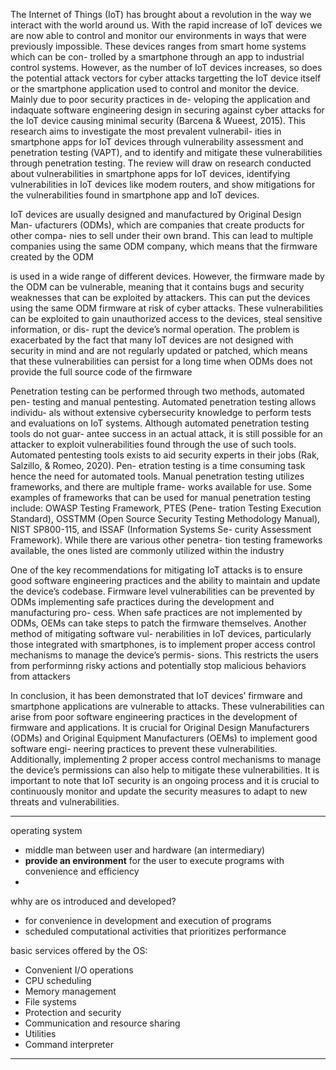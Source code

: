 The Internet of Things (IoT) has brought about a revolution in the way we
interact with the world around us. With the rapid increase of IoT devices we are
now able to control and monitor our environments in ways that were previously
impossible. These devices ranges from smart home systems which can be con-
trolled by a smartphone through an app to industrial control systems. However,
as the number of IoT devices increases, so does the potential attack vectors for
cyber attacks targetting the IoT device itself or the smartphone application used
to control and monitor the device. Mainly due to poor security practices in de-
veloping the application and indaquate software engineering design in securing
against cyber attacks for the IoT device causing minimal security (Barcena &
Wueest, 2015). This research aims to investigate the most prevalent vulnerabil-
ities in smartphone apps for IoT devices through vulnerability assessment and
penetration testing (VAPT), and to identify and mitigate these vulnerabilities
through penetration testing. The review will draw on research conducted about
vulnerabilities in smartphone apps for IoT devices, identifying vulnerabilities
in IoT devices like modem routers, and show mitigations for the vulnerabilities
found in smartphone app and IoT devices.

IoT devices are usually designed and manufactured by Original Design Man-
ufacturers (ODMs), which are companies that create products for other compa-
nies to sell under their own brand. This can lead to multiple companies using
the same ODM company, which means that the firmware created by the ODM

is used in a wide range of different devices. However, the firmware made by the
ODM can be vulnerable, meaning that it contains bugs and security weaknesses
that can be exploited by attackers. This can put the devices using the same
ODM firmware at risk of cyber attacks. These vulnerabilities can be exploited
to gain unauthorized access to the devices, steal sensitive information, or dis-
rupt the device’s normal operation. The problem is exacerbated by the fact that
many IoT devices are not designed with security in mind and are not regularly
updated or patched, which means that these vulnerabilities can persist for a
long time when ODMs does not provide the full source code of the firmware

Penetration testing can be performed through two methods, automated pen-
testing and manual pentesting. Automated penetration testing allows individu-
als without extensive cybersecurity knowledge to perform tests and evaluations
on IoT systems. Although automated penetration testing tools do not guar-
antee success in an actual attack, it is still possible for an attacker to exploit
vulnerabilities found through the use of such tools. Automated pentesting tools
exists to aid security experts in their jobs (Rak, Salzillo, & Romeo, 2020). Pen-
etration testing is a time consuming task hence the need for automated tools.
Manual penetration testing utilizes frameworks, and there are multiple frame-
works available for use. Some examples of frameworks that can be used for
manual penetration testing include: OWASP Testing Framework, PTES (Pene-
tration Testing Execution Standard), OSSTMM (Open Source Security Testing
Methodology Manual), NIST SP800-115, and ISSAF (Information Systems Se-
curity Assessment Framework). While there are various other penetra-
tion testing frameworks available, the ones listed are commonly utilized within
the industry

One of the key recommendations for mitigating IoT attacks is to ensure
good software engineering practices and the ability to maintain and update the
device’s codebase. Firmware level vulnerabilities can be prevented by ODMs
implementing safe practices during the development and manufacturing pro-
cess. When safe practices are not implemented by ODMs, OEMs can take steps
to patch the firmware themselves. Another method of mitigating software vul-
nerabilities in IoT devices, particularly those integrated with smartphones, is
to implement proper access control mechanisms to manage the device’s permis-
sions. This restricts the users from performinng risky actions and potentially
stop malicious behaviors from attackers

In conclusion, it has been demonstrated that IoT devices’ firmware and
smartphone applications are vulnerable to attacks. These vulnerabilities can
arise from poor software engineering practices in the development of firmware
and applications. It is crucial for Original Design Manufacturers (ODMs) and
Original Equipment Manufacturers (OEMs) to implement good software engi-
neering practices to prevent these vulnerabilities. Additionally, implementing
2
proper access control mechanisms to manage the device’s permissions can also
help to mitigate these vulnerabilities. It is important to note that IoT security
is an ongoing process and it is crucial to continuously monitor and update the
security measures to adapt to new threats and vulnerabilities.

---

operating system
- middle man between user and hardware (an intermediary)
- **provide an environment** for the user to execute programs with convenience and efficiency
- 

whhy are os introduced and developed?
- for convenience in development and execution of programs
- scheduled computational activities that prioritizes performance

basic services offered by the OS:
- Convenient I/O operations
- CPU scheduling
- Memory management
- File systems
- Protection and security
- Communication and resource sharing
- Utilities
- Command interpreter


---

